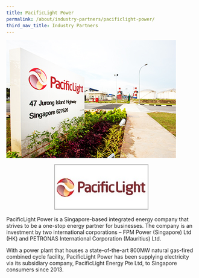 ```yaml
---
title: PacificLight Power
permalink: /about/industry-partners/pacificlight-power/
third_nav_title: Industry Partners
---
```

<img src="/images/careers/industry-partners/pacific_light_large.jpg" alt="PacificLight Power" style="width: 450px; height: 312px;" /><br/>

<div style="text-align: center;">
    <a href="https://www.pacificlight.com.sg/" target="_blank"><img alt="PacificLight Power" src="/images/common/partner-logos/pacific_light.jpg" style="width: 250px; height: 120px;"></a>
</div>

PacificLight Power is a Singapore-based integrated energy company that strives to be a one-stop energy partner for businesses. The company is an investment by two international corporations – FPM Power (Singapore) Ltd (HK) and PETRONAS International Corporation (Mauritius) Ltd.

With a power plant that houses a state-of-the-art 800MW natural gas-fired combined cycle facility, PacificLight Power has been supplying electricity via its subsidiary company, PacificLight Energy Pte Ltd, to Singapore consumers since 2013.


